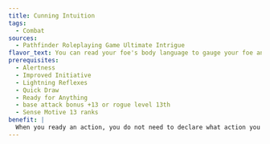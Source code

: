 ```yaml
---
title: Cunning Intuition
tags:
  - Combat
sources:
  - Pathfinder Roleplaying Game Ultimate Intrigue
flavor_text: You can read your foe's body language to gauge your foe and gain an edge in combat.
prerequisites:
  - Alertness
  - Improved Initiative
  - Lightning Reflexes
  - Quick Draw
  - Ready for Anything
  - base attack bonus +13 or rogue level 13th
  - Sense Motive 13 ranks
benefit: |
  When you ready an action, you do not need to declare what action you will take, only the trigger for that action and an action type (either standard, move, swift, or free). If you choose the standard action type, you can take a move action instead when your readied action triggers. When the condition triggers, you can choose a specific action of the appropriate type to take.
---
```


